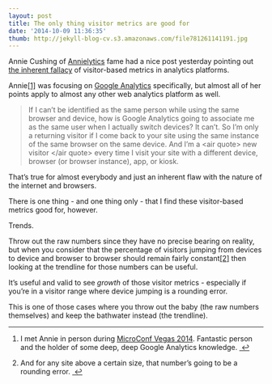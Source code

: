 ```yaml
---
layout: post
title: The only thing visitor metrics are good for
date: '2014-10-09 11:36:35'
thumb: http://jekyll-blog-cv.s3.amazonaws.com/file781261141191.jpg
---
```


<p>Annie Cushing of <a href="http://www.annielytics.com/">Annielytics</a> fame had a nice post yesterday pointing out <a href="http://www.annielytics.com/blog/analytics/google-analytics-user-metrics-bs-sites/">the inherent fallacy</a> of visitor-based metrics in analytics platforms.</p>

<p>Annie<a href="#fn:1" id="fnref:1" title="see footnote" class="footnote">[1]</a> was focusing on <a href="http://google.com/analytics">Google Analytics</a> specifically, but almost all of her points apply to almost any other web analytics platform as well.</p>

> If I can’t be identified as the same person while using the same browser and device, how is Google Analytics going to associate me as the same user when I actually switch devices? It can’t. So I’m only a returning visitor if I come back to your site using the same instance of the same browser on the same device. And I’m a \<air quote> new visitor </air quote> every time I visit your site with a different device, browser (or browser instance), app, or kiosk.

<p>That&#8217;s true for almost everybody and just an inherent flaw with the nature of the internet and browsers.</p>

<p>There is one thing - and one thing only - that I find these visitor-based metrics good for, however.</p>

<p>Trends.</p>

<p>Throw out the raw numbers since they have no precise bearing on reality, but when you consider that the percentage of visitors jumping from devices to device and browser to browser should remain fairly constant<a href="#fn:2" id="fnref:2" title="see footnote" class="footnote">[2]</a> then looking at the trendline for those numbers can be useful.</p>

<p>It&#8217;s useful and valid to see <em>growth</em> of those visitor metrics - especially if you&#8217;re in a visitor range where device jumping is a rounding error.</p>

<p>This is one of those cases where you throw out the baby (the raw numbers themselves) and keep the bathwater instead (the trendline).</p>

<div class="footnotes">
<hr />
<ol>

<li id="fn:1">
<p>I met Annie in person during <a href="http://www.microconf.com/">MicroConf Vegas 2014</a>. Fantastic person and the holder of some deep, deep Google Analytics knowledge. <a href="#fnref:1" title="return to article" class="reversefootnote">&#160;&#8617;</a></p>
</li>

<li id="fn:2">
<p>And for any site above a certain size, that number&#8217;s going to be a rounding error. <a href="#fnref:2" title="return to article" class="reversefootnote">&#160;&#8617;</a></p>
</li>

</ol>
</div>
